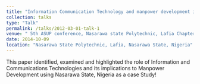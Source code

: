 ```yaml
---
title: "Information Communication Technology and manpower development in Nasarawa State"
collection: talks
type: "Talk"
permalink: /talks/2012-03-01-talk-1
venue: " 5th ASUP conference, Nasarawa state Polytechnic, Lafia Chapter"
date: 2014-10-09
location: "Nasarawa State Polytechnic, Lafia, Nasarawa State, Nigeria"
---
```


This paper identified, examined and highlighted the role of Information and Communications Technologies and its implications to Manpower Development using Nasarawa State, Nigeria as a case Study!
